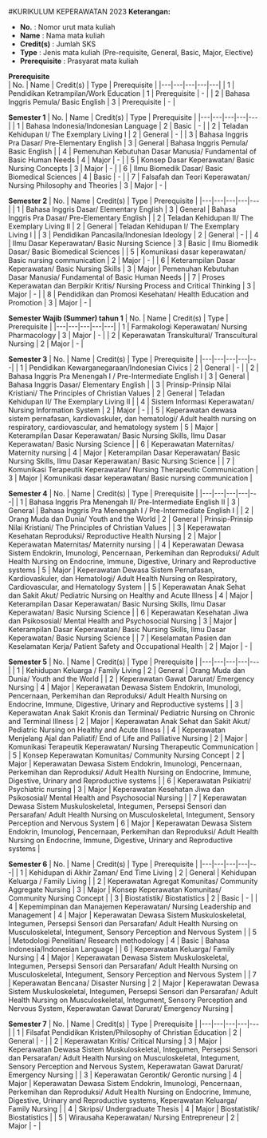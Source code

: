 #KURIKULUM KEPERAWATAN 2023
**Keterangan:**

* **No.** : Nomor urut mata kuliah
* **Name** : Nama mata kuliah
* **Credit(s)** : Jumlah SKS
* **Type** : Jenis mata kuliah (Pre-requisite, General, Basic, Major, Elective)
* **Prerequisite** : Prasyarat mata kuliah

**Prerequisite**	
| No. | Name | Credit(s) | Type | Prerequisite |
|---|---|---|---|---|
| 1 | Pendidikan Ketrampilan/Work Education | 1 | Prerequisite | - |
| 2 | Bahasa Inggris Pemula/ Basic English | 3 | Prerequisite | - |

**Semester 1**
| No. | Name | Credit(s) | Type | Prerequisite |
|---|---|---|---|---|
| 1 | Bahasa Indonesia/Indonesian Language | 2 | Basic | - |
| 2 | Teladan Kehidupan I/ The Exemplary Living I | 2 | General | - |
| 3 | Bahasa Inggris Pra Dasar/ Pre-Elementary English | 3 | General | Bahasa Inggris Pemula/ Basic English |
| 4 | Pemenuhan Kebutuhan Dasar Manusia/ Fundamental of Basic Human Needs | 4 | Major | - |
| 5 | Konsep Dasar Keperawatan/ Basic Nursing Concepts | 3 | Major | - |
| 6 | Ilmu Biomedik Dasar/ Basic Biomedical Sciences | 4 | Basic | - |
| 7 | Falsafah dan Teori Keperawatan/ Nursing Philosophy and Theories | 3 | Major | - |

**Semester 2**
| No. | Name | Credit(s) | Type | Prerequisite |
|---|---|---|---|---|
| 1 | Bahasa Inggris Dasar/ Elementary English | 3 | General | Bahasa Inggris Pra Dasar/ Pre-Elementary English |
| 2 | Teladan Kehidupan II/ The Exemplary Living II | 2 | General | Teladan Kehidupan I/ The Exemplary Living I |
| 3 | Pendidikan Pancasila/Indonesian Ideology | 2 | General | - |
| 4 | Ilmu Dasar Keperawatan/ Basic Nursing Science | 3 | Basic | Ilmu Biomedik Dasar/ Basic Biomedical Sciences |
| 5 | Komunikasi dasar keperawatan/ Basic nursing communication | 2 | Major | - |
| 6 | Keterampilan Dasar Keperawatan/ Basic Nursing Skills | 3 | Major | Pemenuhan Kebutuhan Dasar Manusia/ Fundamental of Basic Human Needs |
| 7 | Proses Keperawatan dan Berpikir Kritis/ Nursing Process and Critical Thinking | 3 | Major | - |
| 8 | Pendidikan dan Promosi Kesehatan/ Health Education and Promotion | 3 | Major | - |

**Semester Wajib (Summer) tahun 1**
| No. | Name | Credit(s) | Type | Prerequisite |
|---|---|---|---|---|
| 1 | Farmakologi Keperawatan/ Nursing Pharmacology | 3 | Major | - |
| 2 | Keperawatan Transkultural/ Transcultural Nursing | 2 | Major | - |

**Semester 3**
| No. | Name | Credit(s) | Type | Prerequisite |
|---|---|---|---|---|
| 1 | Pendidikan Kewarganegaraan/Indonesian Civics | 2 | General | - |
| 2 | Bahasa Inggris Pra Menengah I / Pre-Intermediate English I | 3 | General | Bahasa Inggris Dasar/ Elementary English |
| 3 | Prinsip-Prinsip Nilai Kristiani/ The Principles of Christian Values | 2 | General | Teladan Kehidupan II/ The Exemplary Living II |
| 4 | Sistem Informasi Keperawatan/ Nursing Information System | 2 | Major | - |
| 5 | Keperawatan dewasa sistem pernafasan, kardiovaskuler, dan hematologi/ Adult health nursing on respiratory, cardiovascular, and hematology system | 5 | Major | Keterampilan Dasar Keperawatan/ Basic Nursing Skills, Ilmu Dasar Keperawatan/ Basic Nursing Science |
| 6 | Keperawatan Maternitas/ Maternity nursing | 4 | Major | Keterampilan Dasar Keperawatan/ Basic Nursing Skills, Ilmu Dasar Keperawatan/ Basic Nursing Science |
| 7 | Komunikasi Terapeutik Keperawatan/ Nursing Therapeutic Communication | 3 | Major | Komunikasi dasar keperawatan/ Basic nursing communication |

**Semester 4**
| No. | Name | Credit(s) | Type | Prerequisite |
|---|---|---|---|---|
| 1 | Bahasa Inggris Pra Menengah II/ Pre-Intermediate English II | 3 | General | Bahasa Inggris Pra Menengah I / Pre-Intermediate English I |
| 2 | Orang Muda dan Dunia/ Youth and the World | 2 | General | Prinsip-Prinsip Nilai Kristiani/ The Principles of Christian Values |
| 3 | Keperawatan Kesehatan Reproduksi/ Reproductive Health Nursing | 2 | Major | Keperawatan Maternitas/ Maternity nursing |
| 4 | Keperawatan Dewasa Sistem Endokrin, Imunologi, Pencernaan, Perkemihan dan Reproduksi/ Adult Health Nursing on Endocrine, Immune, Digestive, Urinary and Reproductive systems | 5 | Major | Keperawatan Dewasa Sistem Pernafasan, Kardiovaskuler, dan Hematologi/ Adult Health Nursing on Respiratory, Cardiovascular, and Hematology System |
| 5 | Keperawatan Anak Sehat dan Sakit Akut/ Pediatric Nursing on Healthy and Acute Illness | 4 | Major | Keterampilan Dasar Keperawatan/ Basic Nursing Skills, Ilmu Dasar Keperawatan/ Basic Nursing Science |
| 6 | Keperawatan Kesehatan Jiwa dan Psikososial/ Mental Health and Psychosocial Nursing | 3 | Major | Keterampilan Dasar Keperawatan/ Basic Nursing Skills, Ilmu Dasar Keperawatan/ Basic Nursing Science |
| 7 | Keselamatan Pasien dan Keselamatan Kerja/ Patient Safety and Occupational Health | 2 | Major | - |

**Semester 5**
| No. | Name | Credit(s) | Type | Prerequisite |
|---|---|---|---|---|
| 1 | Kehidupan Keluarga / Family Living | 2 | General | Orang Muda dan Dunia/ Youth and the World |
| 2 | Keperawatan Gawat Darurat/ Emergency Nursing | 4 | Major | Keperawatan Dewasa Sistem Endokrin, Imunologi, Pencernaan, Perkemihan dan Reproduksi/ Adult Health Nursing on Endocrine, Immune, Digestive, Urinary and Reproductive systems |
| 3 | Keperawatan Anak Sakit Kronis dan Terminal/ Pediatric Nursing on Chronic and Terminal Illness | 2 | Major | Keperawatan Anak Sehat dan Sakit Akut/ Pediatric Nursing on Healthy and Acute Illness |
| 4 | Keperawatan Menjelang Ajal dan Paliatif/ End of Life and Palliative Nursing | 2 | Major | Komunikasi Terapeutik Keperawatan/ Nursing Therapeutic Communication |
| 5 | Konsep Keperawatan Komunitas/ Community Nursing Concept | 2 | Major | Keperawatan Dewasa Sistem Endokrin, Imunologi, Pencernaan, Perkemihan dan Reproduksi/ Adult Health Nursing on Endocrine, Immune, Digestive, Urinary and Reproductive systems |
| 6 | Keperawatan Psikiatri/ Psychiatric nursing | 3 | Major | Keperawatan Kesehatan Jiwa dan Psikososial/ Mental Health and Psychosocial Nursing |
| 7 | Keperawatan Dewasa Sistem Muskuloskeletal, Integumen, Persepsi Sensori dan Persarafan/ Adult Health Nursing on Musculoskeletal, Integument, Sensory Perception and Nervous System | 6 | Major | Keperawatan Dewasa Sistem Endokrin, Imunologi, Pencernaan, Perkemihan dan Reproduksi/ Adult Health Nursing on Endocrine, Immune, Digestive, Urinary and Reproductive systems |

**Semester 6**
| No. | Name | Credit(s) | Type | Prerequisite |
|---|---|---|---|---|
| 1 | Kehidupan di Akhir Zaman/ End Time Living | 2 | General | Kehidupan Keluarga / Family Living |
| 2 | Keperawatan Agregat Komunitas/ Community Aggregate Nursing | 3 | Major | Konsep Keperawatan Komunitas/ Community Nursing Concept |
| 3 | Biostatistik/ Biostatistics | 2 | Basic | - |
| 4 | Kepemimpinan dan Manajemen Keperawatan/ Nursing Leadership and Management | 4 | Major | Keperawatan Dewasa Sistem Muskuloskeletal, Integumen, Persepsi Sensori dan Persarafan/ Adult Health Nursing on Musculoskeletal, Integument, Sensory Perception and Nervous System |
| 5 | Metodologi Penelitian/ Research methodology | 4 | Basic | Bahasa Indonesia/Indonesian Language |
| 6 | Keperawatan Keluarga/ Family Nursing | 4 | Major | Keperawatan Dewasa Sistem Muskuloskeletal, Integumen, Persepsi Sensori dan Persarafan/ Adult Health Nursing on Musculoskeletal, Integument, Sensory Perception and Nervous System |
| 7 | Keperawatan Bencana/ Disaster Nursing | 2 | Major | Keperawatan Dewasa Sistem Muskuloskeletal, Integumen, Persepsi Sensori dan Persarafan/ Adult Health Nursing on Musculoskeletal, Integument, Sensory Perception and Nervous System, Keperawatan Gawat Darurat/ Emergency Nursing |

**Semester 7**
| No. | Name | Credit(s) | Type | Prerequisite |
|---|---|---|---|---|
| 1 | Filsafat Pendidikan Kristen/Philosophy of Christian Education | 2 | General | - |
| 2 | Keperawatan Kritis/ Critical Nursing | 3 | Major | Keperawatan Dewasa Sistem Muskuloskeletal, Integumen, Persepsi Sensori dan Persarafan/ Adult Health Nursing on Musculoskeletal, Integument, Sensory Perception and Nervous System, Keperawatan Gawat Darurat/ Emergency Nursing |
| 3 | Keperawatan Gerontik/ Gerontic nursing | 4 | Major | Keperawatan Dewasa Sistem Endokrin, Imunologi, Pencernaan, Perkemihan dan Reproduksi/ Adult Health Nursing on Endocrine, Immune, Digestive, Urinary and Reproductive systems, Keperawatan Keluarga/ Family Nursing |
| 4 | Skripsi/ Undergraduate Thesis | 4 | Major | Biostatistik/ Biostatistics |
| 5 | Wirausaha Keperawatan/ Nursing Entrepreneur | 2 | Major | - |
